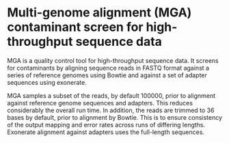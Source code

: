 Multi-genome alignment (MGA) contaminant screen for high-throughput sequence data
=================================================================================

MGA is a quality control tool for high-throughput sequence data. It screens for
contaminants by aligning sequence reads in FASTQ format against a series of
reference genomes using Bowtie and against a set of adapter sequences using
exonerate.

MGA samples a subset of the reads, by default 100000, prior to alignment against
reference genome sequences and adapters. This reduces considerably the overall run
time. In addition, the reads are trimmed to 36 bases by default, prior to alignment
by Bowtie. This is to ensure consistency of the output mapping and error rates across
runs of differing lengths. Exonerate alignment against adapters uses the full-length
sequences.

